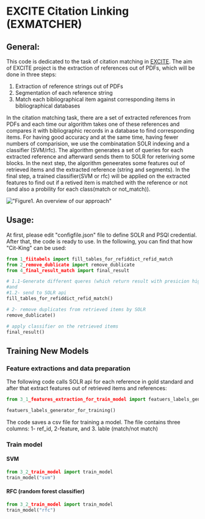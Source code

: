 # EXCITE Citation Linking (EXMATCHER)

## General:
This code is dedicated to the task of citation matching in [EXCITE](https://west.uni-koblenz.de/en/research/excite).
The aim of EXCITE project is the extraction of references out of PDFs, which will be done in three steps:

1. Extraction of reference strings out of PDFs
2. Segmentation of each reference string
3. Match each bibliographical item against corresponding items in bibliographical databases
 
In the citation matching task, there are a set of extracted references from PDFs and each time our algorithm takes one of these references and compares it with bibliographic records in a database to find corresponding items. For having good accuracy and at the same time, having fewer numbers of comparision, we use the combinatation SOLR indexing and a classifier (SVM/rfc).
The algorithm generates a set of queries for each extracted reference and afterward sends them to SOLR for reteriving some blocks. In the next step, the algorithm geneerates some features out of retrieved items and the extracted reference (string and segments).
In the final step, a trained classifier(SVM or rfc) will be applied on the extracted features to find out if a retived item is matched with the reference or not (and also a probility for each class(match or not_match)).

!["Figure1. An overview of our approach"](https://raw.githubusercontent.com/exciteproject/ref_matcher/master/picreadme/overview.png)


## Usage:
At first, please edit "configfile.json" file to define SOLR and PSQl credential. After that, the code is ready to use. In the following, you can find that how "Cit-King" can be used:

```python
from 1_fiitabels import fill_tables_for_refiddict_refid_match
from 2_remove_dublicate import remove_dublicate
from 4_final_result_match import final_result

# 1.1-Generate different queres (which return result with presicion higher that 0.6) for each reference 
#and
#1.2- send to SOLR api
fill_tables_for_refiddict_refid_match()

# 2- remove duplicates from retrieved items by SOLR
remove_dublicate()

# apply classifier on the retrieved items
final_result()
```
## Training New Models
### Feature extractions and data preparation
The following code calls SOLR api for each reference in gold standard and after that extract features out of retrieved items and references: 
```python
from 3_1_features_extraction_for_train_model import featuers_labels_generator_for_training

featuers_labels_generator_for_training()
```
The code saves a csv file for training a model. The file contains three columns: 1- ref_id, 2-feature, and 3. lable (match/not match)

### Train model 
#### SVM
```python
from 3_2_train_model import train_model
train_model("svm")
```

#### RFC (random forest classifier)
```python
from 3_2_train_model import train_model
train_model("rfc")
```
